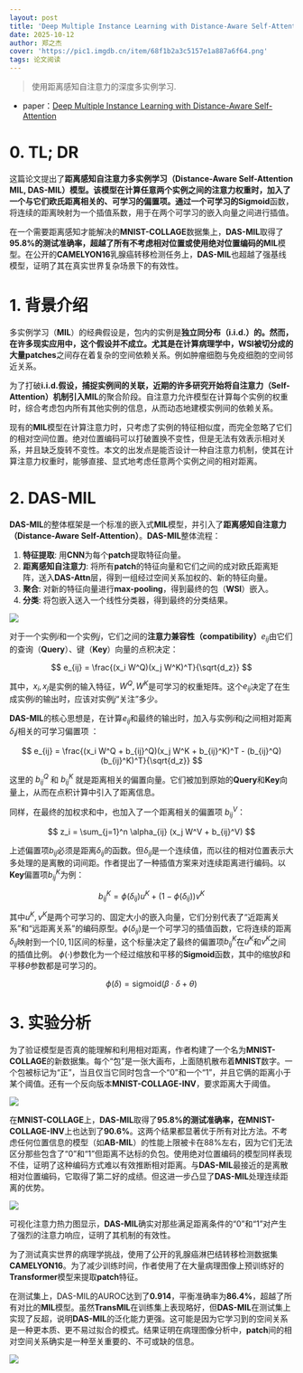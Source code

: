 ```yaml
---
layout: post
title: 'Deep Multiple Instance Learning with Distance-Aware Self-Attention'
date: 2025-10-12
author: 郑之杰
cover: 'https://pic1.imgdb.cn/item/68f1b2a3c5157e1a887a6f64.png'
tags: 论文阅读
---
```


> 使用距离感知自注意力的深度多实例学习.

- paper：[Deep Multiple Instance Learning with Distance-Aware Self-Attention](https://arxiv.org/abs/2305.10552)


# 0. TL; DR

这篇论文提出了**距离感知自注意力多实例学习（Distance-Aware Self-Attention MIL, DAS-MIL）**模型。该模型在计算任意两个实例之间的注意力权重时，加入了一个与它们欧氏距离相关的、可学习的偏置项。通过一个可学习的**Sigmoid**函数，将连续的距离映射为一个插值系数，用于在两个可学习的嵌入向量之间进行插值。

在一个需要距离感知才能解决的**MNIST-COLLAGE**数据集上，**DAS-MIL**取得了**95.8%**的测试准确率，超越了所有不考虑相对位置或使用绝对位置编码的**MIL**模型。在公开的**CAMELYON16**乳腺癌转移检测任务上，**DAS-MIL**也超越了强基线模型，证明了其在真实世界复杂场景下的有效性。

# 1. 背景介绍

多实例学习（**MIL**）的经典假设是，包内的实例是**独立同分布（i.i.d.）**的。然而，在许多现实应用中，这个假设并不成立。尤其是在计算病理学中，**WSI**被切分成的大量**patches**之间存在着复杂的空间依赖关系。例如肿瘤细胞与免疫细胞的空间邻近关系。

为了打破**i.i.d.**假设，捕捉实例间的关联，近期的许多研究开始将**自注意力（Self-Attention）**机制引入**MIL**的聚合阶段。自注意力允许模型在计算每个实例的权重时，综合考虑包内所有其他实例的信息，从而动态地建模实例间的依赖关系。

现有的**MIL**模型在计算注意力时，只考虑了实例的特征相似度，而完全忽略了它们的相对空间位置。绝对位置编码可以打破置换不变性，但是无法有效表示相对关系，并且缺乏旋转不变性。本文的出发点是能否设计一种自注意力机制，使其在计算注意力权重时，能够直接、显式地考虑任意两个实例之间的相对距离。

# 2. DAS-MIL

**DAS-MIL**的整体框架是一个标准的嵌入式**MIL**模型，并引入了**距离感知自注意力（Distance-Aware Self-Attention）**。**DAS-MIL**整体流程：
1.  **特征提取**: 用**CNN**为每个**patch**提取特征向量。
2.  **距离感知自注意力**: 将所有**patch**的特征向量和它们之间的成对欧氏距离矩阵，送入**DAS-Attn**层，得到一组经过空间关系加权的、新的特征向量。
3.  **聚合**: 对新的特征向量进行**max-pooling**，得到最终的包（**WSI**）嵌入。
4.  **分类**: 将包嵌入送入一个线性分类器，得到最终的分类结果。

![](https://pic1.imgdb.cn/item/68f1b7cbc5157e1a887a8526.png)

对于一个实例$i$和一个实例$j$，它们之间的**注意力兼容性（compatibility）**$e_{ij}$由它们的查询（**Query**）、键（**Key**）向量的点积决定：

$$ e_{ij} = \frac{(x_i W^Q)(x_j W^K)^T}{\sqrt{d_z}} $$

其中，$x_i, x_j$是实例的输入特征，$W^Q, W^K$是可学习的权重矩阵。这个$e_{ij}$决定了在生成实例$i$的输出时，应该对实例$j$“关注”多少。

**DAS-MIL**的核心思想是，在计算$e_{ij}$和最终的输出时，加入与实例$i$和$j$之间相对距离$δ_ij$相关的可学习偏置项
：

$$ e_{ij} = \frac{(x_i W^Q + b_{ij}^Q)(x_j W^K + b_{ij}^K)^T - (b_{ij}^Q)(b_{ij}^K)^T}{\sqrt{d_z}} $$

这里的 $b_{ij}^Q$ 和 $b_{ij}^K$ 就是距离相关的偏置向量。它们被加到原始的**Query**和**Key**向量上，从而在点积计算中引入了距离信息。

同样，在最终的加权求和中，也加入了一个距离相关的偏置项 $b_{ij}^V$：

$$ z_i = \sum_{j=1}^n \alpha_{ij} (x_j W^V + b_{ij}^V) $$

上述偏置项$b_{ij}$必须是距离$\delta_{ij}$的函数。但$\delta_{ij}$是一个连续值，而以往的相对位置表示大多处理的是离散的词间距。作者提出了一种插值方案来对连续距离进行编码。以**Key**偏置项$b_{ij}^K$为例：

$$ b_{ij}^K = \phi(\delta_{ij}) u^K + (1 - \phi(\delta_{ij})) v^K $$

其中$u^K, v^K$是两个可学习的、固定大小的嵌入向量，它们分别代表了“近距离关系”和“远距离关系”的编码原型。$\phi(\delta_{ij})$是一个可学习的插值函数，它将连续的距离$\delta_{ij}$映射到一个$[0, 1]$区间的标量，这个标量决定了最终的偏置项$b_{ij}^K$在$u^K$和$v^K$之间的插值比例。
$\phi(\cdot)$参数化为一个经过缩放和平移的**Sigmoid**函数，其中的缩放$β$和平移$θ$参数都是可学习的。

$$ \phi(\delta) = \text{sigmoid}(\beta \cdot \delta + \theta) $$

# 3. 实验分析 

为了验证模型是否真的能理解和利用相对距离，作者构建了一个名为**MNIST-COLLAGE**的新数据集。每个“包”是一张大画布，上面随机散布着**MNIST**数字。一个包被标记为“正”，当且仅当它同时包含一个“0”和一个“1”，并且它俩的距离小于某个阈值。还有一个反向版本**MNIST-COLLAGE-INV**，要求距离大于阈值。

![](https://pic1.imgdb.cn/item/68f1df03c5157e1a887c69a8.png)

在**MNIST-COLLAGE**上，**DAS-MIL**取得了**95.8%**的测试准确率，在**MNIST-COLLAGE-INV**上也达到了**90.6%**。这两个结果都显著优于所有对比方法。不考虑任何位置信息的模型（如**AB-MIL**）的性能上限被卡在88%左右，因为它们无法区分那些包含了“0”和“1”但距离不达标的负包。使用绝对位置编码的模型同样表现不佳，证明了这种编码方式难以有效推断相对距离。与**DAS-MIL**最接近的是离散相对位置编码，它取得了第二好的成绩。但这进一步凸显了**DAS-MIL**处理连续距离的优势。

![](https://pic1.imgdb.cn/item/68f1df5cc5157e1a887c6eb6.png)

可视化注意力热力图显示，**DAS-MIL**确实对那些满足距离条件的“0”和“1”对产生了强烈的注意力响应，证明了其机制的有效性。

为了测试真实世界的病理学挑战，使用了公开的乳腺癌淋巴结转移检测数据集**CAMELYON16**。为了减少训练时间，作者使用了在大量病理图像上预训练好的**Transformer**模型来提取**patch**特征。

在测试集上，DAS-MIL的AUROC达到了**0.914**，平衡准确率为**86.4%**，超越了所有对比的**MIL**模型。虽然**TransMIL**在训练集上表现略好，但**DAS-MIL**在测试集上实现了反超，说明**DAS-MIL**的泛化能力更强。这可能是因为它学习到的空间关系是一种更本质、更不易过拟合的模式。结果证明在病理图像分析中，**patch**间的相对空间关系确实是一种至关重要的、不可或缺的信息。

![](https://pic1.imgdb.cn/item/68f1dfe1c5157e1a887c75da.png)
